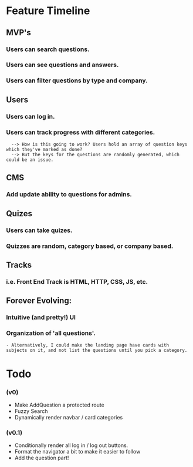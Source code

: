 # Feature Timeline

## MVP's
  ### Users can search questions.
  ### Users can see questions and answers.
  ### Users can filter questions by type and company.

## Users
  ### Users can log in.
  ### Users can track progress with different categories.
      --> How is this going to work? Users hold an array of question keys which they've marked as done?
      --> But the keys for the questions are randomly generated, which could be an issue.

## CMS
  ### Add update ability to questions for admins.
  
## Quizes
  ### Users can take quizes. 
  ### Quizzes are random, category based, or company based. 

## Tracks
  ### i.e. Front End Track is HTML, HTTP, CSS, JS, etc. 

## Forever Evolving:
  ### Intuitive (and pretty!) UI 
  ### Organization of 'all questions'.
    - Alternatively, I could make the landing page have cards with subjects on it, and not list the questions until you pick a category.

  # Todo
  ### (v0)
  - Make AddQuestion a protected route
  - Fuzzy Search
  - Dynamically render navbar / card categories

### (v0.1)
  - Conditionally render all log in / log out buttons. 
  - Format the navigator a bit to make it easier to follow
  - Add the question part!
